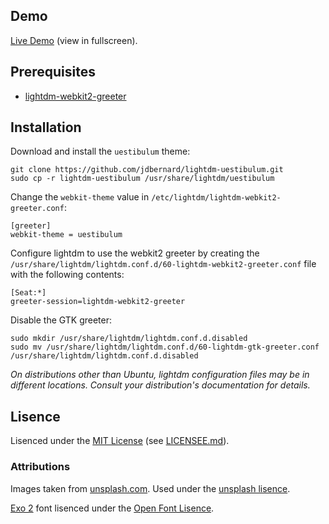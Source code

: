 ## Demo

[Live Demo](https://jdbernard.github.io/lightdm-uestibulum) (view in
fullscreen).

## Prerequisites

* [lightdm-webkit2-greeter](https://github.com/Antergos/lightdm-webkit2-greeter)

## Installation

Download and install the `uestibulum` theme:

    git clone https://github.com/jdbernard/lightdm-uestibulum.git
    sudo cp -r lightdm-uestibulum /usr/share/lightdm/uestibulum

Change the `webkit-theme` value in `/etc/lightdm/lightdm-webkit2-greeter.conf`:

    [greeter]
    webkit-theme = uestibulum

Configure lightdm to use the webkit2 greeter by creating the
`/usr/share/lightdm/lightdm.conf.d/60-lightdm-webkit2-greeter.conf` file with
the following contents:

    [Seat:*]
    greeter-session=lightdm-webkit2-greeter

Disable the GTK greeter:

    sudo mkdir /usr/share/lightdm/lightdm.conf.d.disabled
    sudo mv /usr/share/lightdm/lightdm.conf.d/60-lightdm-gtk-greeter.conf /usr/share/lightdm/lightdm.conf.d.disabled


*On distributions other than Ubuntu, lightdm configuration files may be in
different locations. Consult your distribution's documentation for details.*

## Lisence

Lisenced under the [MIT License](https://opensource.org/licenses/MIT)
(see [LICENSEE.md](LICENSE.md)).

### Attributions

Images taken from [unsplash.com](unsplash.com). Used under the [unsplash
lisence](https://unsplash.com/license).

[Exo 2](https://fonts.google.com/specimen/Exo+2) font lisenced under the
[Open Font Lisence](http://scripts.sil.org/cms/scripts/page.php?site_id=nrsi&id=OFL_web).
